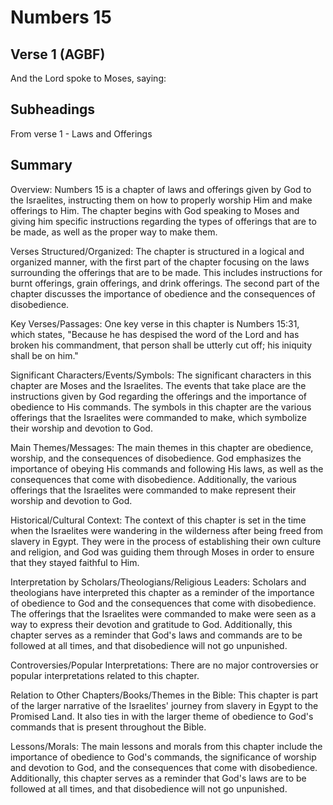 # Numbers 15

## Verse 1 (AGBF)

And the Lord spoke to Moses, saying:

## Subheadings

From verse 1 - Laws and Offerings

## Summary

Overview:
Numbers 15 is a chapter of laws and offerings given by God to the Israelites, instructing them on how to properly worship Him and make offerings to Him. The chapter begins with God speaking to Moses and giving him specific instructions regarding the types of offerings that are to be made, as well as the proper way to make them.

Verses Structured/Organized:
The chapter is structured in a logical and organized manner, with the first part of the chapter focusing on the laws surrounding the offerings that are to be made. This includes instructions for burnt offerings, grain offerings, and drink offerings. The second part of the chapter discusses the importance of obedience and the consequences of disobedience.

Key Verses/Passages:
One key verse in this chapter is Numbers 15:31, which states, "Because he has despised the word of the Lord and has broken his commandment, that person shall be utterly cut off; his iniquity shall be on him."

Significant Characters/Events/Symbols:
The significant characters in this chapter are Moses and the Israelites. The events that take place are the instructions given by God regarding the offerings and the importance of obedience to His commands. The symbols in this chapter are the various offerings that the Israelites were commanded to make, which symbolize their worship and devotion to God.

Main Themes/Messages:
The main themes in this chapter are obedience, worship, and the consequences of disobedience. God emphasizes the importance of obeying His commands and following His laws, as well as the consequences that come with disobedience. Additionally, the various offerings that the Israelites were commanded to make represent their worship and devotion to God.

Historical/Cultural Context:
The context of this chapter is set in the time when the Israelites were wandering in the wilderness after being freed from slavery in Egypt. They were in the process of establishing their own culture and religion, and God was guiding them through Moses in order to ensure that they stayed faithful to Him.

Interpretation by Scholars/Theologians/Religious Leaders:
Scholars and theologians have interpreted this chapter as a reminder of the importance of obedience to God and the consequences that come with disobedience. The offerings that the Israelites were commanded to make were seen as a way to express their devotion and gratitude to God. Additionally, this chapter serves as a reminder that God's laws and commands are to be followed at all times, and that disobedience will not go unpunished.

Controversies/Popular Interpretations:
There are no major controversies or popular interpretations related to this chapter.

Relation to Other Chapters/Books/Themes in the Bible:
This chapter is part of the larger narrative of the Israelites' journey from slavery in Egypt to the Promised Land. It also ties in with the larger theme of obedience to God's commands that is present throughout the Bible.

Lessons/Morals:
The main lessons and morals from this chapter include the importance of obedience to God's commands, the significance of worship and devotion to God, and the consequences that come with disobedience. Additionally, this chapter serves as a reminder that God's laws are to be followed at all times, and that disobedience will not go unpunished.